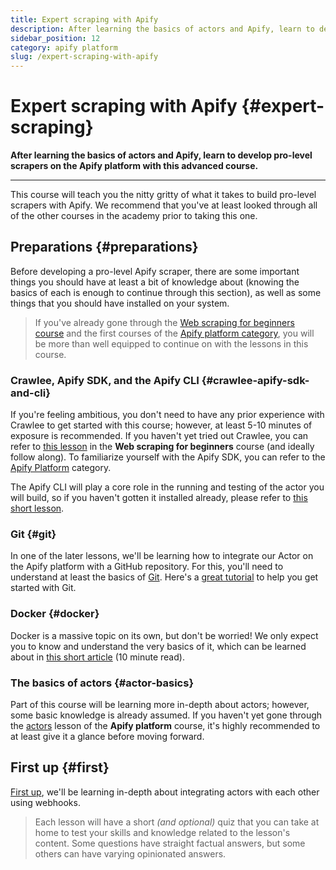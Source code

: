 ```yaml
---
title: Expert scraping with Apify
description: After learning the basics of actors and Apify, learn to develop pro-level scrapers on the Apify platform with this advanced course.
sidebar_position: 12
category: apify platform
slug: /expert-scraping-with-apify
---
```


# Expert scraping with Apify {#expert-scraping}

**After learning the basics of actors and Apify, learn to develop pro-level scrapers on the Apify platform with this advanced course.**

---

This course will teach you the nitty gritty of what it takes to build pro-level scrapers with Apify. We recommend that you've at least looked through all of the other courses in the academy prior to taking this one.

## Preparations {#preparations}

Before developing a pro-level Apify scraper, there are some important things you should have at least a bit of knowledge about (knowing the basics of each is enough to continue through this section), as well as some things that you should have installed on your system.

> If you've already gone through the [Web scraping for beginners course](../../webscraping/web_scraping_for_beginners/index.md) and the first courses of the [Apify platform category](../apify_platform.md), you will be more than well equipped to continue on with the lessons in this course.

<!-- ### Puppeteer/Playwright {#puppeteer-playwright}

[Puppeteer](https://pptr.dev/) is a library for running and controlling a [headless browser](../../webscraping/web_scraping_for_beginners/crawling/headless_browser.md) in Node.js, and was developed at Google. The team working on it was hired by Microsoft to work on the [Playwright](https://playwright.dev/) project; therefore, many parallels can be seen between both the `puppeteer` and `playwright` packages. Proficiency in at least one of these will be good enough. -->

### Crawlee, Apify SDK, and the Apify CLI {#crawlee-apify-sdk-and-cli}

If you're feeling ambitious, you don't need to have any prior experience with Crawlee to get started with this course; however, at least 5-10 minutes of exposure is recommended. If you haven't yet tried out Crawlee, you can refer to [this lesson](../../webscraping/web_scraping_for_beginners/crawling/pro_scraping.md) in the **Web scraping for beginners** course (and ideally follow along). To familiarize yourself with the Apify SDK, you can refer to the [Apify Platform](../apify_platform.md) category.

The Apify CLI will play a core role in the running and testing of the actor you will build, so if you haven't gotten it installed already, please refer to [this short lesson](../../glossary/tools/apify_cli.md).

### Git {#git}

In one of the later lessons, we'll be learning how to integrate our Actor on the Apify platform with a GitHub repository. For this, you'll need to understand at least the basics of [Git](https://git-scm.com/docs). Here's a [great tutorial](https://product.hubspot.com/blog/git-and-github-tutorial-for-beginners) to help you get started with Git.

### Docker {#docker}

Docker is a massive topic on its own, but don't be worried! We only expect you to know and understand the very basics of it, which can be learned about in [this short article](https://docs.docker.com/get-started/overview/) (10 minute read).

### The basics of actors {#actor-basics}

Part of this course will be learning more in-depth about actors; however, some basic knowledge is already assumed. If you haven't yet gone through the [actors](../getting_started/actors.md) lesson of the **Apify platform** course, it's highly recommended to at least give it a glance before moving forward.

## First up {#first}

[First up](./actors_webhooks.md), we'll be learning in-depth about integrating actors with each other using webhooks.

> Each lesson will have a short _(and optional)_ quiz that you can take at home to test your skills and knowledge related to the lesson's content. Some questions have straight factual answers, but some others can have varying opinionated answers.

